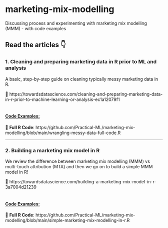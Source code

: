 # marketing-mix-modelling
Discussing process and experimenting with marketing mix modelling (MMM) - with code examples

<h2>Read the articles 👇</h2>

<h3>1. Cleaning and preparing marketing data in R prior to ML and analysis</h3>
<p>A basic, step-by-step guide on cleaning typically messy marketing data in R.</p>
📙 https://towardsdatascience.com/cleaning-and-preparing-marketing-data-in-r-prior-to-machine-learning-or-analysis-ec1a12079f1
<br>
<br>
<ins><h4>Code Examples:</h4></ins>
📌 <strong>Full R Code</strong>: https://github.com/Practical-ML/marketing-mix-modelling/blob/main/wrangling-messy-data-full-code.R
<br>

-----
<h3>2. Building a marketing mix model in R</h3>
<p>We review the difference between marketing mix modelling (MMM) vs multi-touch attribution (MTA) and then we go on to build a simple MMM model in R!</p>
📙 https://towardsdatascience.com/building-a-marketing-mix-model-in-r-3a7004d21239
<br>
<br>
<ins><h4>Code Examples:</h4></ins>
📌 <strong>Full R Code</strong>: https://github.com/Practical-ML/marketing-mix-modelling/blob/main/simple-marketing-mix-modelling-in-r.R
<br>
<br>
